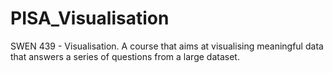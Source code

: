 # PISA_Visualisation
SWEN 439 - Visualisation. A course that aims at visualising  meaningful data that answers a series of questions from a large dataset. 

